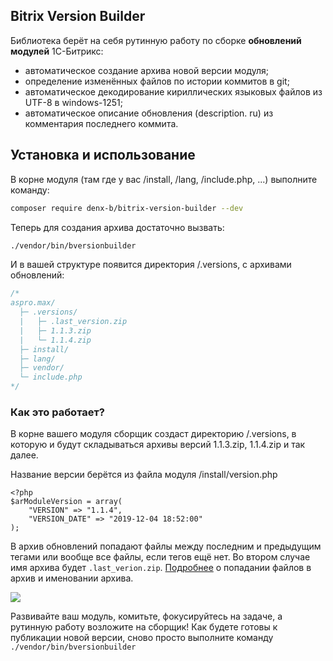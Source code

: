 ## Bitrix Version Builder

Библиотека берёт на себя рутинную работу по сборке **обновлений модулей** 1С-Битрикс:
- автоматическое создание архива новой версии модуля;
- определение изменённых файлов по истории коммитов в git;
- автоматическое декодирование кириллических языковых файлов из UTF-8 в windows-1251;
- автоматическое описание обновления (description. ru) из комментария последнего коммита.

## Установка и использование
В корне модуля (там где у вас /install, /lang, /include.php, ...) выполните команду:
```sh
composer require denx-b/bitrix-version-builder --dev
```

Теперь для создания архива достаточно вызвать:
```sh
./vendor/bin/bversionbuilder
```

И в вашей структуре появится директория /.versions, с архивами обновлений:
```php
/*
aspro.max/
  ├─ .versions/
  |   ├─ .last_version.zip
  |   ├─ 1.1.3.zip
  |   └─ 1.1.4.zip
  ├─ install/
  ├─ lang/
  ├─ vendor/
  └─ include.php
*/
```

### Как это работает?
В корне вашего модуля сборщик создаст директорию /.versions, в которую и будут складываться архивы версий 1.1.3.zip, 1.1.4.zip и так далее.

Название версии берётся из файла модуля /install/version.php

    <?php
    $arModuleVersion = array(  
        "VERSION" => "1.1.4",  
        "VERSION_DATE" => "2019-12-04 18:52:00"  
    );
В архив обновлений попадают файлы между последним и предыдущим тегами или вообще все файлы, если тегов ещё нет. Во втором случае имя архива будет `.last_verion.zip`. [Подробнее](https://github.com/denx-b/bitrix-version-builder/issues/4) о попадании файлов в архив и именовании архива.

![](https://dbogdanoff.ru/upload/bitrix-version-builder-1010.jpeg)

Развивайте ваш модуль, комитьте, фокусируйтесь на задаче, а рутинную работу возложите на сборщик! Как будете готовы к публикации новой версии, сново просто выполните команду `./vendor/bin/bversionbuilder`
